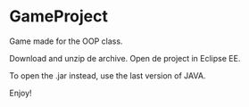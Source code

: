 # GameProject
Game made for the OOP class.

Download and unzip de archive.
Open de project in Eclipse EE.

To open the .jar instead, use the last version of JAVA.

Enjoy!
